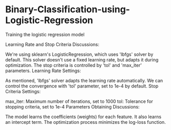 # Binary-Classification-using-Logistic-Regression

Training the logistic regression model

Learning Rate and Stop Criteria Discussions:

We're using sklearn's LogisticRegression, which uses 'lbfgs' solver by default.
This solver doesn't use a fixed learning rate, but adapts it during optimization.
The stop criteria is controlled by 'tol' and 'max_iter' parameters.
Learning Rate Settings:

As mentioned, 'lbfgs' solver adapts the learning rate automatically.
We can control the convergence with 'tol' parameter, set to 1e-4 by default.
Stop Criteria Settings:

max_iter: Maximum number of iterations, set to 1000
tol: Tolerance for stopping criteria, set to 1e-4
Parameters Obtaining Discussions:

The model learns the coefficients (weights) for each feature.
It also learns an intercept term.
The optimization process minimizes the log-loss function.
